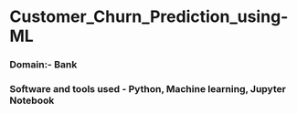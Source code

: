 # Customer_Churn_Prediction_using-ML
### Domain:- Bank
### Software and tools used - Python, Machine learning, Jupyter Notebook
